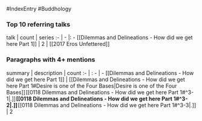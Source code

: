 #IndexEntry #Buddhology

### Top 10 referring talks
talk | count | series
:- | - |: -
[[Dilemmas and Delineations - How did we get here Part 1]] | 2 | [[2017 Eros Unfettered]]

### Paragraphs with 4+ mentions
summary | description | count
:- | : - | -
[[Dilemmas and Delineations - How did we get here Part 1]] | [[Dilemmas and Delineations - How did we get here Part 1#Desire is one of the Four Bases\|Desire is one of the Four Bases]] [[0118 Dilemmas and Delineations - How did we get here Part 1#^3-1\|.]] **[[0118 Dilemmas and Delineations - How did we get here Part 1#^3-2\|.]]** [[0118 Dilemmas and Delineations - How did we get here Part 1#^3-3\|.]] | 2

